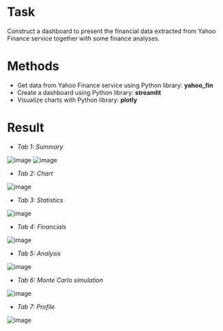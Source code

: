 # Task
Construct a dashboard to present the financial data extracted from Yahoo Finance service together with some finance analyses.

# Methods
- Get data from Yahoo Finance service using Python library: **yahoo_fin**
- Create a dashboard using Python library: **streamlit**
- Visualize charts with Python library: **plotly**

# Result
- _Tab 1: Summary_

![image](https://user-images.githubusercontent.com/83593831/149508389-9b993a8a-863d-42e3-8b93-4ab73ae97591.png) 
![image](https://user-images.githubusercontent.com/83593831/149508428-fe4cd347-e768-4481-b35f-5897d1a1adbe.png)

- _Tab 2: Chart_

![image](https://user-images.githubusercontent.com/83593831/149509152-3c5fb216-70e3-4258-8464-6d684a046fb6.png)

- _Tab 3: Statistics_

![image](https://user-images.githubusercontent.com/83593831/149509103-36e16fe4-bf31-4484-b7d4-3746263920a9.png)

- _Tab 4: Financials_

![image](https://user-images.githubusercontent.com/83593831/149509388-161cb53a-08d1-411b-b1c7-5c582d7f7a2c.png)

- _Tab 5: Analysis_

![image](https://user-images.githubusercontent.com/83593831/149509467-68a4cb1a-2d76-4447-b23c-1cf3602e1ee9.png)

- _Tab 6: Monte Carlo simulation_

![image](https://user-images.githubusercontent.com/83593831/149509600-48fb3f12-dea8-4f6f-8a72-8b344f1e94d3.png)

- _Tab 7: Profile_

![image](https://user-images.githubusercontent.com/83593831/149509716-71933a15-6acf-41aa-8f48-762331fd41de.png)

